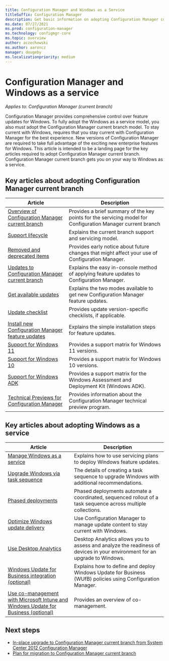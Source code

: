 ```yaml
---
title: Configuration Manager and Windows as a Service
titleSuffix: Configuration Manager
description: Get basic information on adopting Configuration Manager current branch to support Windows as a service.
ms.date: 07/27/2021
ms.prod: configuration-manager
ms.technology: configmgr-core
ms.topic: overview
author: aczechowski
ms.author: aaroncz
manager: dougeby
ms.localizationpriority: medium
---
```


# Configuration Manager and Windows as a service

*Applies to: Configuration Manager (current branch)*

Configuration Manager provides comprehensive control over feature updates for Windows. To fully adopt the Windows as a service model, you also must adopt the Configuration Manager current branch model. To stay current with Windows, requires that you stay current with Configuration Manager for the best experience. New versions of Configuration Manager are required to take full advantage of the exciting new enterprise features for Windows. This article is intended to be a landing page for the key articles required to adopt Configuration Manager current branch. Configuration Manager current branch gets you on your way to Windows as a service.

## Key articles about adopting Configuration Manager current branch

| Article | Description |
| ------------- |-------------|
|[Overview of Configuration Manager current branch](../plan-design/changes/whats-new-incremental-versions.md)|Provides a brief summary of the key points for the servicing model for Configuration Manager current branch|
|[Support lifecycle](../servers/manage/current-branch-versions-supported.md)|Explains the current branch support and servicing model.|
|[Removed and deprecated items](../plan-design/changes/deprecated/removed-and-deprecated.md)|Provides early notice about future changes that might affect your use of Configuration Manager.|
|[Updates to Configuration Manager current branch](../servers/manage/updates.md)|Explains the easy in-console method of applying feature updates to Configuration Manager.|
|[Get available updates](../servers/manage/prepare-in-console-updates.md#get-available-updates)|Explains the two modes available to get new Configuration Manager feature updates.|
|[Update checklist](../servers/manage/prepare-in-console-updates.md#before-you-install-an-in-console-update)|Provides update version-specific checklists, if applicable.|
|[Install new Configuration Manager feature updates](../servers/manage/install-in-console-updates.md)|Explains the simple installation steps for feature updates.|
|[Support for Windows 11](../plan-design/configs/support-for-windows-11.md)|Provides a support matrix for Windows 11 versions.|
|[Support for Windows 10](../plan-design/configs/support-for-windows-10.md)|Provides a support matrix for Windows 10 versions.|
|[Support for Windows ADK](../plan-design/configs/support-for-windows-adk.md)|Provides a support matrix for the Windows Assessment and Deployment Kit (Windows ADK).|
|[Technical Previews for Configuration Manager](../get-started/technical-preview.md)|Provides information about the Configuration Manager technical preview program.|

## Key articles about adopting Windows as a service

| Article | Description |
| ------------- |-------------|
|[Manage Windows as a service](../../osd/deploy-use/manage-windows-as-a-service.md)|Explains how to use servicing plans to deploy Windows feature updates.|
|[Upgrade Windows via task sequence](../../osd/deploy-use/create-a-task-sequence-to-upgrade-an-operating-system.md)|The details of creating a task sequence to upgrade Windows with additional recommendations.|
|[Phased deployments](../../osd/deploy-use/create-phased-deployment-for-task-sequence.md)|Phased deployments automate a coordinated, sequenced rollout of a task sequence across multiple collections.|
|[Optimize Windows update delivery](../../sum/deploy-use/optimize-windows-10-update-delivery.md)|Use Configuration Manager to manage update content to stay current with Windows.|
|[Use Desktop Analytics](../../desktop-analytics/overview.md)|Desktop Analytics allows you to assess and analyze the readiness of devices in your environment for an upgrade to Windows.|
|[Windows Update for Business integration (optional)](../../sum/deploy-use/integrate-windows-update-for-business-windows-10.md)|Explains how to define and deploy Windows Update for Business (WUfB) policies using Configuration Manager.|
|[Use co-management with Microsoft Intune and Windows Update for Business (optional)](../../comanage/overview.md)|Provides an overview of co-management.|

## Next steps

- [In-place upgrade to Configuration Manager current branch from System Center 2012 Configuration Manager](../servers/deploy/install/upgrade-to-configuration-manager.md)
- [Plan for migration to Configuration Manager current branch](../migration/planning-for-migration.md)
